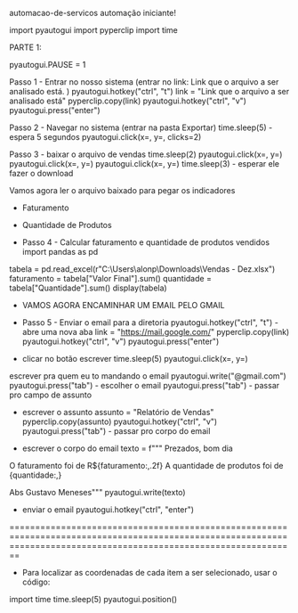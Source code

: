  automacao-de-servicos
automação iniciante!

import pyautogui
import pyperclip
import time

 PARTE 1:

pyautogui.PAUSE = 1

 Passo 1 - Entrar no nosso sistema (entrar no link: Link que o arquivo a ser analisado está. )
pyautogui.hotkey("ctrl", "t")
link = "Link que o arquivo a ser analisado está"
pyperclip.copy(link)
pyautogui.hotkey("ctrl", "v")
pyautogui.press("enter")

 Passo 2 - Navegar no sistema (entrar na pasta Exportar)
time.sleep(5) - espera 5 segundos
pyautogui.click(x=, y=, clicks=2)

 Passo 3 - baixar o arquivo de vendas
time.sleep(2)
pyautogui.click(x=, y=)
pyautogui.click(x=, y=)
pyautogui.click(x=, y=)
time.sleep(3) - esperar ele fazer o download

 Vamos agora ler o arquivo baixado para pegar os indicadores

- Faturamento
- Quantidade de Produtos

- Passo 4 - Calcular faturamento e quantidade de produtos vendidos
import pandas as pd

tabela = pd.read_excel(r"C:\Users\alonp\Downloads\Vendas - Dez.xlsx")
faturamento = tabela["Valor Final"].sum()
quantidade = tabela["Quantidade"].sum()
display(tabela)

- VAMOS AGORA ENCAMINHAR UM EMAIL PELO GMAIL

- Passo 5 - Enviar o email para a diretoria
pyautogui.hotkey("ctrl", "t") - abre uma nova aba
link = "https://mail.google.com/"
pyperclip.copy(link)
pyautogui.hotkey("ctrl", "v")
pyautogui.press("enter")

- clicar no botão escrever
time.sleep(5)
pyautogui.click(x=, y=)

 escrever pra quem eu to mandando o email
pyautogui.write("@gmail.com")
pyautogui.press("tab") - escolher o email
pyautogui.press("tab") - passar pro campo de assunto

- escrever o assunto
assunto = "Relatório de Vendas"
pyperclip.copy(assunto)
pyautogui.hotkey("ctrl", "v")
pyautogui.press("tab") - passar pro corpo do email

- escrever o corpo do email
texto = f"""
Prezados, bom dia

O faturamento foi de R${faturamento:,.2f}
A quantidade de produtos foi de {quantidade:,}

Abs
Gustavo Meneses"""
pyautogui.write(texto)

- enviar o email
pyautogui.hotkey("ctrl", "enter")

====================================================================================================================================================================

- Para localizar as coordenadas de cada item a ser selecionado, usar o código:

import time
time.sleep(5)
pyautogui.position()





